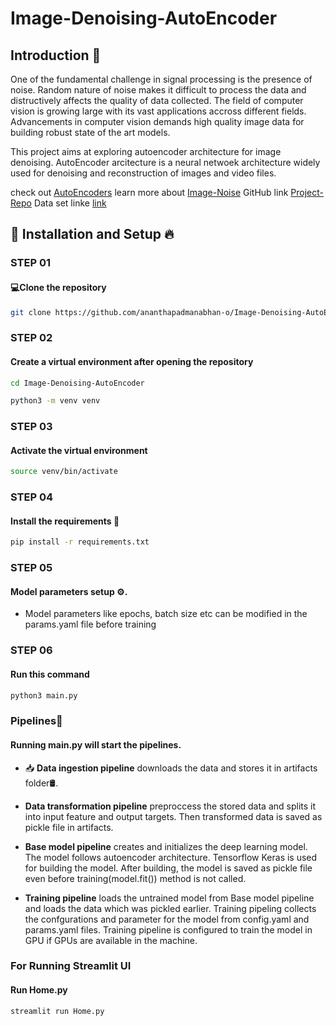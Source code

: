 # Image-Denoising-AutoEncoder

## Introduction 🚨

One of the fundamental challenge in signal processing is the presence of noise. Random nature of noise makes it difficult to process the data and distructively affects the quality of data collected. The field of computer vision is growing large with its vast applications accross different fields. Advancements in computer vision demands high quality image data for building robust state of the art models. 

This project aims at exploring autoencoder architecture for image denoising. AutoEncoder arcitecture is a neural netwoek architecture widely used for denoising and reconstruction of images and video files.

check out [AutoEncoders](https://en.wikipedia.org/wiki/Autoencoder)
learn more about [Image-Noise](https://en.wikipedia.org/wiki/Image_noise#:~:text=Image%20noise%20is%20random%20variation,of%20an%20ideal%20photon%20detector.)
GitHub link [Project-Repo](https://github.com/ananthapadmanabhan-o/Image-Denoising-AutoEncoder)
Data set linke [link](https://www.kaggle.com/datasets/huaiyingu/bsd100)
## 🚀 Installation and Setup 🔥

### STEP 01
#### 💻Clone the repository
```bash 
git clone https://github.com/ananthapadmanabhan-o/Image-Denoising-AutoEncoder.git
```

### STEP 02
#### Create a virtual environment after opening the repository
```bash 
cd Image-Denoising-AutoEncoder
```

```bash
python3 -m venv venv
```


### STEP 03
#### Activate the virtual environment

```bash
source venv/bin/activate
```


### STEP 04
#### Install the requirements 🔧
```bash 
pip install -r requirements.txt
```


### STEP 05
#### Model parameters setup ⚙️. 
- Model parameters like epochs, batch size etc can be modified in the params.yaml file before training

### STEP 06
#### Run this command
```bash
python3 main.py
```

### Pipelines🤖

#### Running main.py  will start the pipelines.
- 📥 **Data ingestion pipeline** downloads the data and stores it in artifacts folder🛢️.

- **Data transformation pipeline**  preproccess the stored data and splits it into input feature and output targets. Then
transformed data is saved as pickle file in artifacts.

- **Base model pipeline** creates and initializes the deep learning model. The model follows autoencoder architecture. Tensorflow
Keras is used for building the model. After building, the model is saved as pickle file even before training(model.fit()) method is
not called.

- **Training pipeline**  loads the untrained model from Base model pipeline and loads the data which was pickled earlier. Training
pipeling collects the confgurations and parameter for the model from config.yaml and params.yaml files. Training pipeline is
configured to train the model in GPU if GPUs are available in the machine.

### For Running Streamlit UI
#### Run Home.py
```bash 
streamlit run Home.py
```
